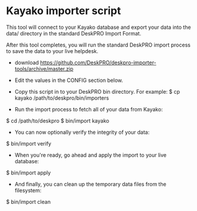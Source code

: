 Kayako importer script
======================

This tool will connect to your Kayako database and export your data into the data/ directory in the standard DeskPRO Import Format.

After this tool completes, you will run the standard DeskPRO import process to save the data to your live helpdesk.

* download https://github.com/DeskPRO/deskpro-importer-tools/archive/master.zip

* Edit the values in the CONFIG section below.
* Copy this script in to your DeskPRO bin directory. For example: $ cp kayako /path/to/deskpro/bin/importers
* Run the import process to fetch all of your data from Kayako:

$ cd /path/to/deskpro
$ bin/import kayako

* You can now optionally verify the integrity of your data:

$ bin/import verify

* When you're ready, go ahead and apply the import to your live database:

$ bin/import apply

* And finally, you can clean up the temporary data files from the filesystem:

$ bin/import clean
